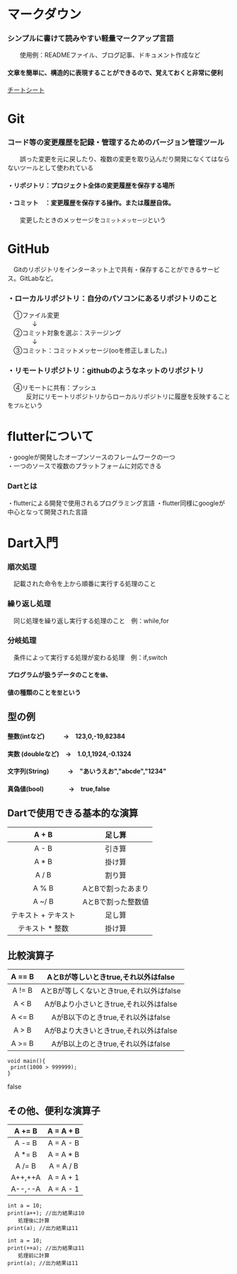 # マークダウン
### シンプルに書けて読みやすい軽量マークアップ言語   
　　使用例：READMEファイル、ブログ記事、ドキュメント作成など  
#### 文章を簡単に、構造的に表現することができるので、覚えておくと非常に便利  
 [チートシート](https://github.com/f24ba067/Flutter/blob/main/%E3%83%81%E3%83%BC%E3%83%88%E3%82%B7%E3%83%BC%E3%83%88.md)   

# Git
### コード等の変更履歴を記録・管理するためのバージョン管理ツール
　　誤った変更を元に戻したり、複数の変更を取り込んだり開発になくてはならないツールとして使われている
#### ・リポジトリ：プロジェクト全体の変更履歴を保存する場所
#### ・コミット　：変更履歴を保存する操作。または履歴自体。
　　変更したときのメッセージを`コミットメッセージ`という

# GitHub
　Gitのリポジトリをインターネット上で共有・保存することができるサービス。GitLabなど。
### ・ローカルリポジトリ：自分のパソコンにあるリポジトリのこと

　①ファイル変更  
　　　　↓  
　②コミット対象を選ぶ：ステージング  
　　　　↓  
　③コミット：コミットメッセージ(ooを修正しました。)  

### ・リモートリポジトリ：githubのようなネットのリポジトリ

　④リモートに共有：プッシュ  
　　　反対にリモートリポジトリからローカルリポジトリに履歴を反映することを`プル`という

# flutterについて
・googleが開発したオープンソースのフレームワークの一つ  
・一つのソースで複数のプラットフォームに対応できる

### Dartとは
・flutterによる開発で使用されるプログラミング言語
・flutter同様にgoogleが中心となって開発された言語

# Dart入門
### 順次処理
　記載された命令を上から順番に実行する処理のこと
### 繰り返し処理
　同じ処理を繰り返し実行する処理のこと　例：while,for
### 分岐処理
　条件によって実行する処理が変わる処理　例：if,switch

#### プログラムが扱うデータのことを`値`、  
#### 値の種類のことを`型`という

## 型の例
#### 整数(intなど)　　　→　123,0,-19,82384
#### 実数 (doubleなど)　→　1.0,1,1924,-0.1324
#### 文字列(String)　　　→　"あいうえお","abcde","1234"
#### 真偽値(bool)　　　　→　true,false

## Dartで使用できる基本的な演算
| A + B | 足し算 |
:----:|:----:
| A - B | 引き算 |
| A * B | 掛け算 |
| A / B | 割り算 |
| A % B | AとBで割ったあまり |
| A ~/ B | AとBで割った整数値 |
| テキスト + テキスト | 足し算 |
| テキスト * 整数 | 掛け算 |
## 比較演算子
| A == B | AとBが等しいときtrue,それ以外はfalse |
:----:|:----:
| A != B | AとBが等しくないときtrue,それ以外はfalse |
| A < B | AがBより小さいときtrue,それ以外はfalse |
| A <= B | AがB以下のときtrue,それ以外はfalse |
| A > B | AがBより大きいときtrue,それ以外はfalse |
| A >= B | AがB以上のときtrue,それ以外はfalse |
```
void main(){
 print(1000 > 999999);
}
```
false
## その他、便利な演算子
| A += B | A = A + B |
:----:|:----:
| A -= B | A = A - B |
| A *= B | A = A * B |
| A /= B | A = A / B |
| A++,++A | A = A + 1 |
| A--,--A | A = A - 1 |
```
int a = 10;
print(a++); //出力結果は10
　　処理後に計算
print(a); //出力結果は11
```
```
int a = 10;
print(++a); //出力結果は11
　　処理前に計算
print(a); //出力結果は11
```
